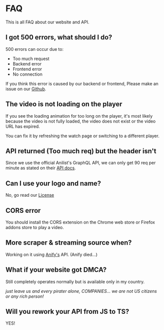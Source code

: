 # FAQ

This is all FAQ about our website and API.

## I got 500 errors, what should I do?

500 errors can occur due to:

- Too much request
- Backend error
- Frontend error
- No connection

If you think this error is caused by our backend or frontend, Please make an issue on our [Github](https://github.com/amvstrm/amvstrm/issues/new).

## The video is not loading on the player

If you see the loading animation for too long on the player, it's most likely because the video is not fully loaded, the video does not exist or the video URL has expired.

You can fix it by refreshing the watch page or switching to a different player.

## API returned (Too much req) but the header isn't

Since we use the official Anilist's GraphQL API, we can only get 90 req per minute as stated on their [API docs](https://anilist.gitbook.io/anilist-apiv2-docs/overview/rate-limiting).

## Can I use your logo and name?

No, go read our [License](/license)

## CORS error

You should install the CORS extension on the Chrome web store or Firefox addons store to play a video.

## More scraper & streaming source when?

Working on it using [Anify's](https://anify.tv) API. (Anify died...)

## What if your website got DMCA?

Still completely operates normally but is available only in my country.

_just leave us and every pirater alone, COMPANIES... we are not US citizens or any rich person!_

## Will you rework your API from JS to TS?

YES!